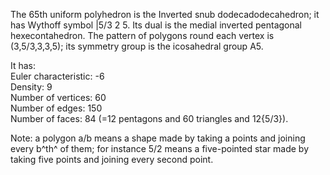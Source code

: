 The 65th uniform polyhedron is the Inverted snub dodecadodecahedron; it
has Wythoff symbol |5/3 2 5. Its dual is the medial inverted pentagonal
hexecontahedron. The pattern of polygons round each vertex is
(3,5/3,3,3,5); its symmetry group is the icosahedral group A5.

It has:\
 Euler characteristic: -6\
 Density: 9\
 Number of vertices: 60\
 Number of edges: 150\
 Number of faces: 84 (=12 pentagons and 60 triangles and 12{5/3}).

Note: a polygon a/b means a shape made by taking a points and joining
every b^th^ of them; for instance 5/2 means a five-pointed star made by
taking five points and joining every second point.

